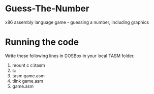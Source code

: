 # Guess-The-Number
x86 assembly language game - guessing a number, including graphics


# Running the code

Write these following lines in DOSBox in your local TASM folder.

1. mount c c:\tasm
2. c:
3. tasm game.asm
4. tlink game.asm
5. game.asm

